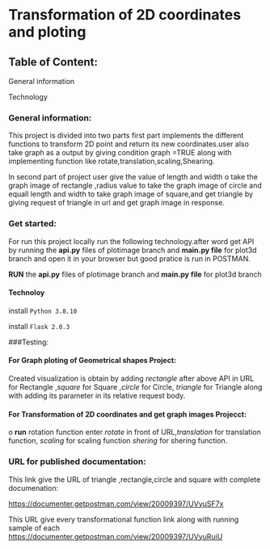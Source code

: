 # Transformation of 2D coordinates and ploting
## Table of Content:

General information

Technology

### General information:
This project is divided into two parts 
first part implements the different functions to transform 2D point and return 
its new coordinates.user also take graph as a output by giving condition graph =TRUE  along with implementing function like rotate,translation,scaling,Shearing.


In second part of project user give the value of length and width o take the graph image of rectangle ,radius value 
to take the graph image of circle and  equall length and width to take graph image of square,and get triangle by giving request of triangle in url and get graph image in response.
### Get started:
 For run this project locally run the following technology.after word get API by 
 running the **api.py** files of plotimage branch and **main.py file** for plot3d branch and open it in your browser but good pratice is run in POSTMAN.

**RUN** the **api.py** files of plotimage branch and **main.py file** for plot3d branch
 #### Technoloy

install ```Python 3.8.10```

install ```Flask 2.0.3```

###Testing:
#### For Graph ploting of Geometrical shapes Project:
Created visualization is obtain by adding *rectangle* after above API in URL for Rectangle ,*square* for Square ,*circle* for Circle,
*triangle* for Triangle along with adding its parameter in its relative request body.
#### For Transformation of 2D coordinates and get graph images Projecct:
o **run** rotation function enter *rotate* in front of URL,*translation* for translation function,
*scaling* for scaling function *shering* for shering function.

### URL for published documentation:
This link give the URL of triangle ,rectangle,circle and square with complete documenation:

https://documenter.getpostman.com/view/20009397/UVyuSF7x

This URL give every transformational function link along with running sample of each
https://documenter.getpostman.com/view/20009397/UVyuRuiU





